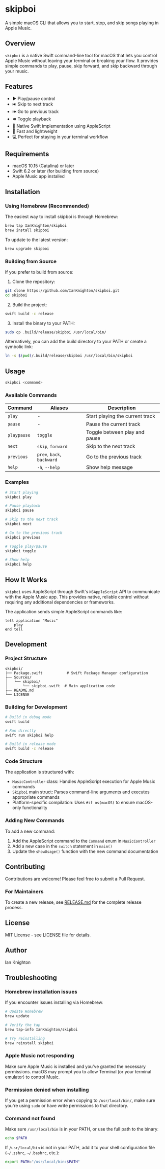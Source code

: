 # skipboi

A simple macOS CLI that allows you to start, stop, and skip songs playing in Apple Music.

## Overview

`skipboi` is a native Swift command-line tool for macOS that lets you control Apple Music without leaving your terminal or breaking your flow. It provides simple commands to play, pause, skip forward, and skip backward through your music.

## Features

- ▶️ Play/pause control
- ⏭️ Skip to next track
- ⏮️ Go to previous track
- ⏯️ Toggle playback
- 🎯 Native Swift implementation using AppleScript
- 🚀 Fast and lightweight
- 💻 Perfect for staying in your terminal workflow

## Requirements

- macOS 10.15 (Catalina) or later
- Swift 6.2 or later (for building from source)
- Apple Music app installed

## Installation

### Using Homebrew (Recommended)

The easiest way to install skipboi is through Homebrew:

```bash
brew tap IanKnighton/skipboi
brew install skipboi
```

To update to the latest version:
```bash
brew upgrade skipboi
```

### Building from Source

If you prefer to build from source:

1. Clone the repository:
```bash
git clone https://github.com/IanKnighton/skipboi.git
cd skipboi
```

2. Build the project:
```bash
swift build -c release
```

3. Install the binary to your PATH:
```bash
sudo cp .build/release/skipboi /usr/local/bin/
```

Alternatively, you can add the build directory to your PATH or create a symbolic link:
```bash
ln -s $(pwd)/.build/release/skipboi /usr/local/bin/skipboi
```

## Usage

```bash
skipboi <command>
```

### Available Commands

| Command | Aliases | Description |
|---------|---------|-------------|
| `play` | - | Start playing the current track |
| `pause` | - | Pause the current track |
| `playpause` | `toggle` | Toggle between play and pause |
| `next` | `skip`, `forward` | Skip to the next track |
| `previous` | `prev`, `back`, `backward` | Go to the previous track |
| `help` | `-h`, `--help` | Show help message |

### Examples

```bash
# Start playing
skipboi play

# Pause playback
skipboi pause

# Skip to the next track
skipboi next

# Go to the previous track
skipboi previous

# Toggle play/pause
skipboi toggle

# Show help
skipboi help
```

## How It Works

`skipboi` uses AppleScript through Swift's `NSAppleScript` API to communicate with the Apple Music app. This provides native, reliable control without requiring any additional dependencies or frameworks.

The application sends simple AppleScript commands like:
```applescript
tell application "Music"
    play
end tell
```

## Development

### Project Structure

```
skipboi/
├── Package.swift           # Swift Package Manager configuration
├── Sources/
│   └── skipboi/
│       └── skipboi.swift  # Main application code
├── README.md
└── LICENSE
```

### Building for Development

```bash
# Build in debug mode
swift build

# Run directly
swift run skipboi help

# Build in release mode
swift build -c release
```

### Code Structure

The application is structured with:

- `MusicController` class: Handles AppleScript execution for Apple Music commands
- `Skipboi` main struct: Parses command-line arguments and executes appropriate commands
- Platform-specific compilation: Uses `#if os(macOS)` to ensure macOS-only functionality

### Adding New Commands

To add a new command:

1. Add the AppleScript command to the `Command` enum in `MusicController`
2. Add a new case in the `switch` statement in `main()`
3. Update the `showUsage()` function with the new command documentation

## Contributing

Contributions are welcome! Please feel free to submit a Pull Request.

### For Maintainers

To create a new release, see [RELEASE.md](RELEASE.md) for the complete release process.

## License

MIT License - see [LICENSE](LICENSE) file for details.

## Author

Ian Knighton

## Troubleshooting

### Homebrew installation issues

If you encounter issues installing via Homebrew:

```bash
# Update Homebrew
brew update

# Verify the tap
brew tap-info IanKnighton/skipboi

# Try reinstalling
brew reinstall skipboi
```

### Apple Music not responding

Make sure Apple Music is installed and you've granted the necessary permissions. macOS may prompt you to allow Terminal (or your terminal emulator) to control Music.

### Permission denied when installing

If you get a permission error when copying to `/usr/local/bin/`, make sure you're using `sudo` or have write permissions to that directory.

### Command not found

Make sure `/usr/local/bin` is in your PATH, or use the full path to the binary:
```bash
echo $PATH
```

If `/usr/local/bin` is not in your PATH, add it to your shell configuration file (`~/.zshrc`, `~/.bashrc`, etc.):
```bash
export PATH="/usr/local/bin:$PATH"
```
